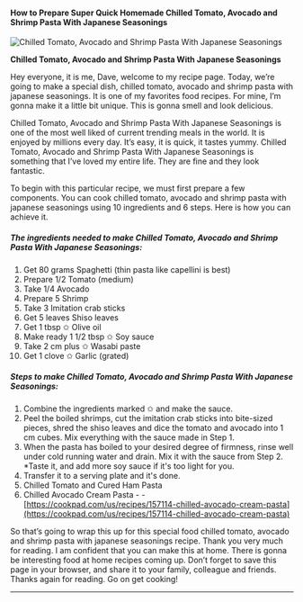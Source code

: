             

#### How to Prepare Super Quick Homemade Chilled Tomato, Avocado and Shrimp Pasta With Japanese Seasonings

![Chilled Tomato, Avocado and Shrimp Pasta With Japanese Seasonings](https://img-global.cpcdn.com/recipes/5382460121546752/751x532cq70/chilled-tomato-avocado-and-shrimp-pasta-with-japanese-seasonings-recipe-main-photo.jpg)

**Chilled Tomato, Avocado and Shrimp Pasta With Japanese Seasonings**

Hey everyone, it is me, Dave, welcome to my recipe page. Today, we’re going to make a special dish, chilled tomato, avocado and shrimp pasta with japanese seasonings. It is one of my favorites food recipes. For mine, I’m gonna make it a little bit unique. This is gonna smell and look delicious.

Chilled Tomato, Avocado and Shrimp Pasta With Japanese Seasonings is one of the most well liked of current trending meals in the world. It is enjoyed by millions every day. It’s easy, it is quick, it tastes yummy. Chilled Tomato, Avocado and Shrimp Pasta With Japanese Seasonings is something that I’ve loved my entire life. They are fine and they look fantastic.

To begin with this particular recipe, we must first prepare a few components. You can cook chilled tomato, avocado and shrimp pasta with japanese seasonings using 10 ingredients and 6 steps. Here is how you can achieve it.

##### The ingredients needed to make Chilled Tomato, Avocado and Shrimp Pasta With Japanese Seasonings:

1.  Get 80 grams Spaghetti (thin pasta like capellini is best)
2.  Prepare 1/2 Tomato (medium)
3.  Take 1/4 Avocado
4.  Prepare 5 Shrimp
5.  Take 3 Imitation crab sticks
6.  Get 5 leaves Shiso leaves
7.  Get 1 tbsp ✩ Olive oil
8.  Make ready 1 1/2 tbsp ✩ Soy sauce
9.  Take 2 cm plus ✩ Wasabi paste
10.  Get 1 clove ✩ Garlic (grated)

##### Steps to make Chilled Tomato, Avocado and Shrimp Pasta With Japanese Seasonings:

1.  Combine the ingredients marked ✩ and make the sauce.
2.  Peel the boiled shrimps, cut the imitation crab sticks into bite-sized pieces, shred the shiso leaves and dice the tomato and avocado into 1 cm cubes. Mix everything with the sauce made in Step 1.
3.  When the pasta has boiled to your desired degree of firmness, rinse well under cold running water and drain. Mix it with the sauce from Step 2. \*Taste it, and add more soy sauce if it's too light for you.
4.  Transfer it to a serving plate and it's done.
5.  Chilled Tomato and Cured Ham Pasta
6.  Chilled Avocado Cream Pasta - - [https://cookpad.com/us/recipes/157114-chilled-avocado-cream-pasta](https://cookpad.com/us/recipes/157114-chilled-avocado-cream-pasta)

So that’s going to wrap this up for this special food chilled tomato, avocado and shrimp pasta with japanese seasonings recipe. Thank you very much for reading. I am confident that you can make this at home. There is gonna be interesting food at home recipes coming up. Don’t forget to save this page in your browser, and share it to your family, colleague and friends. Thanks again for reading. Go on get cooking!

* * *